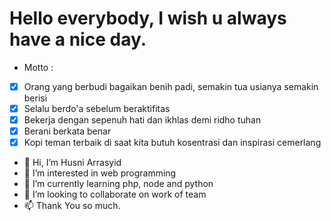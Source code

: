 # Hello everybody, I wish u always have a nice day.

- Motto : 
 - [x] Orang yang berbudi bagaikan benih padi, semakin tua usianya semakin berisi
 - [x] Selalu berdo'a sebelum beraktifitas
 - [x] Bekerja dengan sepenuh hati dan ikhlas demi ridho tuhan
 - [x] Berani berkata benar
 - [x] Kopi teman terbaik di saat kita butuh kosentrasi dan  inspirasi cemerlang

- 👋 Hi, I’m Husni Arrasyid
- 👀 I’m interested in web programming
- 🌱 I’m currently learning php, node and python
- 💞️ I’m looking to collaborate on work of team
- 📫 Thank You so much.

<!---
bumiayudev is a ✨ special ✨ repository because its `README.md` (this file) appears on your GitHub profile.
You can click the Preview link to take a look at your changes.
--->
